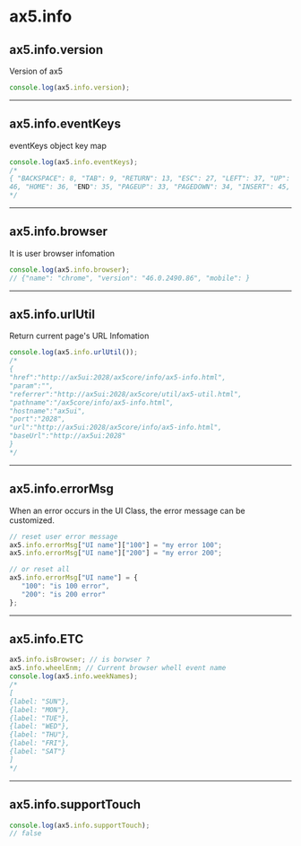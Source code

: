 # ax5.info

## ax5.info.version
Version of ax5
```js   
console.log(ax5.info.version);
```
---
## ax5.info.eventKeys
eventKeys object key map
```js   
console.log(ax5.info.eventKeys);
/*
{ "BACKSPACE": 8, "TAB": 9, "RETURN": 13, "ESC": 27, "LEFT": 37, "UP": 38, "RIGHT": 39, "DOWN": 40, "DELETE":
46, "HOME": 36, "END": 35, "PAGEUP": 33, "PAGEDOWN": 34, "INSERT": 45, "SPACE": 32 }
*/
```
---
## ax5.info.browser
It is user browser infomation
```js
console.log(ax5.info.browser);
// {"name": "chrome", "version": "46.0.2490.86", "mobile": }
```
---
## ax5.info.urlUtil
Return current page's URL Infomation
```js
console.log(ax5.info.urlUtil());
/*
{
"href":"http://ax5ui:2028/ax5core/info/ax5-info.html",
"param":"",
"referrer":"http://ax5ui:2028/ax5core/util/ax5-util.html",
"pathname":"/ax5core/info/ax5-info.html",
"hostname":"ax5ui",
"port":"2028",
"url":"http://ax5ui:2028/ax5core/info/ax5-info.html",
"baseUrl":"http://ax5ui:2028"
}
*/
```
---
## ax5.info.errorMsg
When an error occurs in the UI Class, the error message can be customized.
```js
// reset user error message
ax5.info.errorMsg["UI name"]["100"] = "my error 100";
ax5.info.errorMsg["UI name"]["200"] = "my error 200";

// or reset all
ax5.info.errorMsg["UI name"] = {
   "100": "is 100 error",
   "200": "is 200 error"
};
```
---
## ax5.info.ETC
```js
ax5.info.isBrowser; // is borwser ?
ax5.info.wheelEnm; // Current browser whell event name
console.log(ax5.info.weekNames);
/*
[
{label: "SUN"},
{label: "MON"},
{label: "TUE"},
{label: "WED"},
{label: "THU"},
{label: "FRI"},
{label: "SAT"}
]
*/
```
---
## ax5.info.supportTouch
```js
console.log(ax5.info.supportTouch);
// false
```